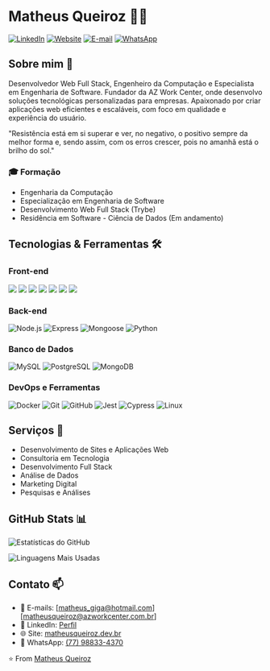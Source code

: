 # Matheus Queiroz 👨‍💻

[![LinkedIn](https://img.shields.io/badge/LinkedIn-0077B5?style=flat&logo=linkedin&logoColor=white)](https://www.linkedin.com/in/matheus-queiroz-dev-web)
[![Website](https://img.shields.io/badge/Website-FF7139?style=flat&logo=firefox-browser&logoColor=white)](https://www.matheusqueiroz.dev.br)
[![E-mail](https://img.shields.io/badge/Email-990000?style=flat&logo=mailboxdotorg&logoColor=white)](mailto:matheus_giga@hotmail.com)
[![WhatsApp](https://img.shields.io/badge/Whatsapp-25D366?style=flat&logo=whatsapp&logoColor=white)](https://web.whatsapp.com/send?phone=5577988334370&text=Ol%C3%A1%2C%20Matheus!%20Vi%20o%20seu%20perfil%20no%20Github%20e%20gostaria%20de%20conversar%20contigo!)

## Sobre mim 🚀

Desenvolvedor Web Full Stack, Engenheiro da Computação e Especialista em Engenharia de Software. Fundador da AZ Work Center, onde desenvolvo soluções tecnológicas personalizadas para empresas. Apaixonado por criar aplicações web eficientes e escaláveis, com foco em qualidade e experiência do usuário.

"Resistência está em si superar e ver, no negativo, o positivo sempre da melhor forma e, sendo assim, com os erros crescer, pois no amanhã está o brilho do sol."

### 🎓 Formação

- Engenharia da Computação
- Especialização em Engenharia de Software
- Desenvolvimento Web Full Stack (Trybe)
- Residência em Software - Ciência de Dados (Em andamento)


## Tecnologias & Ferramentas 🛠️

### Front-end

<img src="https://img.shields.io/badge/HTML5-E34F26?style=flat&logo=html5&logoColor=white" />
<img src="https://img.shields.io/badge/CSS3-1572B6?style=flat&logo=css3&logoColor=white" />
<img src="https://img.shields.io/badge/JavaScript-F7DF1E?style=flat&logo=javascript&logoColor=black" />
<img src="https://img.shields.io/badge/TypeScript-007ACC?style=flat&logo=typescript&logoColor=white" />
<img src="https://img.shields.io/badge/React-20232A?style=flat&logo=react&logoColor=61DAFB" />
<img src="https://img.shields.io/badge/Next.js-000000?style=flat&logo=next.js&logoColor=white" />
<img src="https://img.shields.io/badge/Wordpress-21759B?style=flat&logo=wordpress&logoColor=white" />

### Back-end

![Node.js](https://img.shields.io/badge/Node.js-43853D?style=flat&logo=node.js&logoColor=white)
![Express](https://img.shields.io/badge/Express-000000?style=flat&logo=express&logoColor=white)
![Mongoose](https://img.shields.io/badge/Mongoose-880000?style=flat&logo=mongoose&logoColor=white)
![Python](https://img.shields.io/badge/Python-3776AB?style=flat&logo=python&logoColor=white)

### Banco de Dados

![MySQL](https://img.shields.io/badge/MySQL-00000F?style=flat&logo=mysql&logoColor=white)
![PostgreSQL](https://img.shields.io/badge/PostgreSQL-316192?style=flat&logo=postgresql&logoColor=white)
![MongoDB](https://img.shields.io/badge/MongoDB-4EA94B?style=flat&logo=mongodb&logoColor=white)


### DevOps e Ferramentas

![Docker](https://img.shields.io/badge/Docker-2496ED?style=flat&logo=docker&logoColor=white)
![Git](https://img.shields.io/badge/Git-F05032?style=flat&logo=git&logoColor=white)
![GitHub](https://img.shields.io/badge/GitHub-100000?style=flat&logo=github&logoColor=white)
![Jest](https://img.shields.io/badge/Jest-C21325?style=flat&logo=jest&logoColor=white)
![Cypress](https://img.shields.io/badge/Cypress-17202C?style=flat&logo=cypress&logoColor=white)
![Linux](https://img.shields.io/badge/Linux-FCC624?style=flat&logo=cypress&logoColor=white)


## Serviços 💼

- Desenvolvimento de Sites e Aplicações Web
- Consultoria em Tecnologia
- Desenvolvimento Full Stack
- Análise de Dados
- Marketing Digital
- Pesquisas e Análises


## GitHub Stats 📊

![Estatísticas do GitHub](https://github-readme-stats.vercel.app/api?username=matheusqueiroz92&show_icons=true&theme=dark)

![Linguagens Mais Usadas](https://github-readme-stats.vercel.app/api/top-langs/?username=matheusqueiroz92&layout=compact&theme=dark)


## Contato 📫

- 📧 E-mails: [matheus_giga@hotmail.com] [matheusqueiroz@azworkcenter.com.br]
- 💼 LinkedIn: [Perfil](https://linkedin.com/in/matheus-queiroz-dev-web/)
- 🌐 Site: [matheusqueiroz.dev.br](https://www.matheusqueiroz.dev.br)
- 📱 WhatsApp: [(77) 98833-4370](https://web.whatsapp.com/send?phone=5577988334370&text=Ol%C3%A1%2C%20Matheus!%20Vi%20o%20seu%20perfil%20no%20Github%20e%20gostaria%20de%20conversar%20contigo!)



⭐️ From [Matheus Queiroz](https://github.com/matheusqueiroz92)
